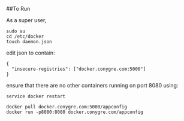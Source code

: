 ##To Run 

As a super user, 
```
sudo su
cd /etc/docker
touch daemon.json 
```
edit json to contain:
```
{
  "insecure-registries": ["docker.conygre.com:5000"]
}
```
ensure that there are no other containers running on port 8080 using:
```
service docker restart
```

```
docker pull docker.conygre.com:5000/appconfig
docker run -p8080:8080 docker.conygre.com/appconfig
```
